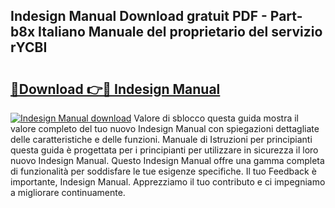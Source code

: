 ## Indesign Manual Download gratuit PDF - Part-b8x Italiano Manuale del proprietario del servizio rYCBI

# <h2><a href="http://dfavfsr.blite.top/?on=Indesign+Manual">🔗Download 👉🔴 Indesign Manual</a></h2>

[![Indesign Manual download](https://i.imgur.com/lujVjoI.png)](http://dfavfsr.blite.top/?on=Indesign+Manual)
Valore di sblocco questa guida mostra il valore completo del tuo nuovo Indesign Manual con spiegazioni dettagliate delle caratteristiche e delle funzioni. Manuale di Istruzioni per principianti questa guida è progettata per i principianti per utilizzare in sicurezza il loro nuovo Indesign Manual. Questo Indesign Manual offre una gamma completa di funzionalità per soddisfare le tue esigenze specifiche. Il tuo Feedback è importante, Indesign Manual. Apprezziamo il tuo contributo e ci impegniamo a migliorare continuamente.
